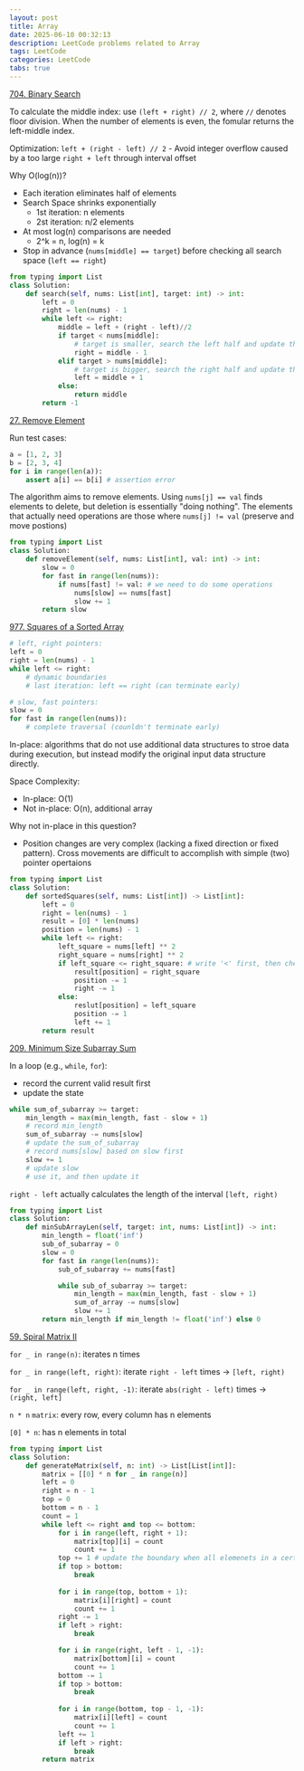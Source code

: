 ```yaml
---
layout: post
title: Array
date: 2025-06-10 00:32:13
description: LeetCode problems related to Array
tags: LeetCode
categories: LeetCode
tabs: true
---
```

[704. Binary Search](https://leetcode.com/problems/binary-search/description/)

To calculate the middle index: use `(left + right) // 2`, where `//` denotes floor division. When the number of elements is even, the fomular returns the left-middle index.

Optimization: `left + (right - left) // 2` - Avoid integer overflow caused by a too large `right + left` through interval offset

Why O(log(n))?
- Each iteration eliminates half of elements
- Search Space shrinks exponentially
    - 1st iteration: n elements
    - 2st iteration: n/2 elements
- At most log(n) comparisons are needed
    - 2^k = n, log(n) = k
- Stop in advance (`nums[middle] == target`) before checking all search space (`left == right`)

```python
from typing import List
class Solution:
    def search(self, nums: List[int], target: int) -> int:
        left = 0
        right = len(nums) - 1
        while left <= right:
            middle = left + (right - left)//2
            if target < nums[middle]: 
                # target is smaller, search the left half and update the right boundary
                right = middle - 1
            elif target > nums[middle]: 
                # target is bigger, search the right half and update the left boundary
                left = middle + 1
            else:
                return middle
        return -1
```

[27. Remove Element](https://leetcode.com/problems/remove-element/description/)

Run test cases:
```python
a = [1, 2, 3]
b = [2, 3, 4]
for i in range(len(a)):
    assert a[i] == b[i] # assertion error
```

The algorithm aims to remove elements. Using `nums[j] == val` finds elements to delete, but deletion is essentially "doing nothing". The elements that actually need operations are those where `nums[j] != val` (preserve and move postions)

```python
from typing import List
class Solution:
    def removeElement(self, nums: List[int], val: int) -> int:
        slow = 0
        for fast in range(len(nums)):
            if nums[fast] != val: # we need to do some operations 
                nums[slow] == nums[fast]
                slow += 1
        return slow
```

[977. Squares of a Sorted Array](https://leetcode.com/problems/squares-of-a-sorted-array/description/)

```python
# left, right pointers:
left = 0
right = len(nums) - 1
while left <= right:
    # dynamic boundaries
    # last iteration: left == right (can terminate early)
```

```python
# slow, fast pointers:
slow = 0
for fast in range(len(nums)):
    # complete traversal (counldn't terminate early)
```

In-place: algorithms that do not use additional data structures to stroe data during execution, but instead modify the original input data structure directly.

Space Complexity:
 - In-place: O(1)
 - Not in-place: O(n), additional array   

Why not in-place in this question?
 - Position changes are very complex (lacking a fixed direction or fixed pattern). Cross movements are difficult to accomplish with simple (two) pointer opertaions

```python
from typing import List
class Solution:
    def sortedSquares(self, nums: List[int]) -> List[int]:
        left = 0
        right = len(nums) - 1
        result = [0] * len(nums)
        position = len(nums) - 1
        while left <= right:
            left_square = nums[left] ** 2
            right_square = nums[right] ** 2
            if left_square <= right_square: # write '<' first, then check whether '=' works 
                result[position] = right_square
                position -= 1
                right -= 1
            else:
                reslut[position] = left_square
                position -= 1
                left += 1
        return result
```
[209. Minimum Size Subarray Sum](https://leetcode.com/problems/minimum-size-subarray-sum/description/)

In a loop (e.g., `while`, `for`):
 - record the current valid result first
 - update the state
```python
while sum_of_subarray >= target:
    min_length = max(min_length, fast - slow + 1) 
    # record min_length
    sum_of_subarray -= nums[slow] 
    # update the sum_of_subarray
    # record nums[slow] based on slow first
    slow += 1 
    # update slow
    # use it, and then update it
```

`right - left` actually calculates the length of the interval `[left, right)`

```python
from typing import List
class Solution:
    def minSubArrayLen(self, target: int, nums: List[int]) -> int:
        min_length = float('inf')
        sub_of_subarray = 0
        slow = 0
        for fast in range(len(nums)):
            sub_of_subarray += nums[fast]

            while sub_of_subarray >= target:
                min_length = max(min_length, fast - slow + 1)
                sum_of_array -= nums[slow]
                slow += 1
        return min_length if min_length != float('inf') else 0
```
[59. Spiral Matrix II](https://leetcode.com/problems/spiral-matrix-ii/)

`for _ in range(n)`: iterates n times

`for _ in range(left, right)`: iterate `right - left` times -> `[left, right)`

`for _ in range(left, right, -1)`: iterate `abs(right - left)` times -> `(right, left]`

`n * n` `matrix`: every row, every column has n elements

`[0] * n`: has n elements in total

```python
from typing import List
class Solution:
    def generateMatrix(self, n: int) -> List[List[int]]:
        matrix = [[0] * n for _ in range(n)]
        left = 0
        right = n - 1
        top = 0
        bottom = n - 1
        count = 1
        while left <= right and top <= bottom:
            for i in range(left, right + 1):
                matrix[top][i] = count
                count += 1
            top += 1 # update the boundary when all elemenets in a certain row/column is handled
            if top > bottom:
                break
                
            for i in range(top, bottom + 1):
                matrix[i][right] = count
                count += 1
            right -= 1
            if left > right:
                break

            for i in range(right, left - 1, -1):
                matrix[bottom][i] = count
                count += 1
            bottom -= 1
            if top > bottom:
                break
                
            for i in range(bottom, top - 1, -1):
                matrix[i][left] = count
                count += 1
            left += 1
            if left > right:
                break
        return matrix
```


